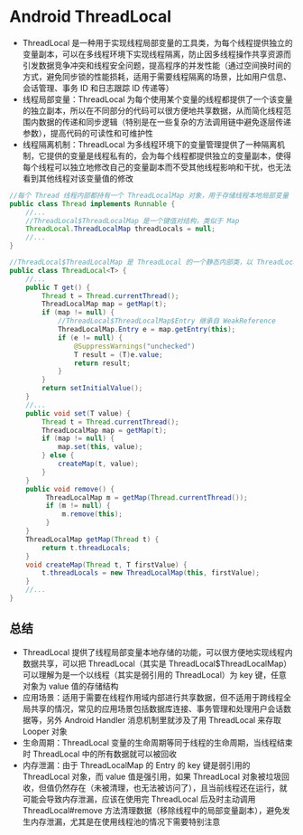 # Android ThreadLocal
- ThreadLocal 是一种用于实现线程局部变量的工具类，为每个线程提供独立的变量副本，可以在多线程环境下实现线程隔离，防止因多线程操作共享资源而引发数据竞争冲突和线程安全问题，提高程序的并发性能（通过空间换时间的方式，避免同步锁的性能损耗，适用于需要线程隔离的场景，比如用户信息、会话管理、事务 ID 和日志跟踪 ID 传递等）
- 线程局部变量：ThreadLocal 为每个使用某个变量的线程都提供了一个该变量的独立副本，所以在不同部分的代码可以很方便地共享数据，从而简化线程范围内数据的传递和同步逻辑（特别是在一些复杂的方法调用链中避免逐层传递参数），提高代码的可读性和可维护性
- 线程隔离机制：ThreadLocal 为多线程环境下的变量管理提供了一种隔离机制，它提供的变量是线程私有的，会为每个线程都提供独立的变量副本，使得每个线程可以独立地修改自己的变量副本而不受其他线程影响和干扰，也无法看到其他线程对该变量值的修改

```java
//每个 Thread 线程内部都持有一个 ThreadLocalMap 对象，用于存储线程本地局部变量
public class Thread implements Runnable {
    //...
    //ThreadLocal$ThreadLocalMap 是一个键值对结构，类似于 Map
    ThreadLocal.ThreadLocalMap threadLocals = null;
    //...
}  
```

```java
//ThreadLocal$ThreadLocalMap 是 ThreadLocal 的一个静态内部类，以 ThreadLocal 实例对象作为 key 键，以实际存储的值（变量副本）作为 value 值
public class ThreadLocal<T> {
    //...
    public T get() {
        Thread t = Thread.currentThread();
        ThreadLocalMap map = getMap(t);
        if (map != null) {
            //ThreadLocal$ThreadLocalMap$Entry 继承自 WeakReference
            ThreadLocalMap.Entry e = map.getEntry(this);
            if (e != null) {
                @SuppressWarnings("unchecked")
                T result = (T)e.value;
                return result;
            }
        }
        return setInitialValue();
    }
    //...
    public void set(T value) {
        Thread t = Thread.currentThread();
        ThreadLocalMap map = getMap(t);
        if (map != null) {
            map.set(this, value);
        } else {
            createMap(t, value);
        }
    }
    public void remove() {
         ThreadLocalMap m = getMap(Thread.currentThread());
         if (m != null) {
             m.remove(this);
         }
    }
    ThreadLocalMap getMap(Thread t) {
        return t.threadLocals;
    }
    void createMap(Thread t, T firstValue) {
        t.threadLocals = new ThreadLocalMap(this, firstValue);
    }
    //...
}   
```

## 总结
- ThreadLocal 提供了线程局部变量本地存储的功能，可以很方便地实现线程内数据共享，可以把 ThreadLocal（其实是 ThreadLocal$ThreadLocalMap）可以理解为是一个以线程（其实是弱引用的 ThreadLocal）为 key 键，任意对象为 value 值的存储结构
- 应用场景：适用于需要在线程作用域内部进行共享数据，但不适用于跨线程全局共享的情况，常见的应用场景包括数据库连接、事务管理和处理用户会话数据等，另外 Android Handler 消息机制里就涉及了用 ThreadLocal 来存取 Looper 对象
- 生命周期：ThreadLocal 变量的生命周期等同于线程的生命周期，当线程结束时 ThreadLocal 中的所有数据就可以被回收
- 内存泄漏：由于 ThreadLocalMap 的 Entry 的 key 键是弱引用的 ThreadLocal 对象，而 value 值是强引用，如果 ThreadLocal 对象被垃圾回收，但值仍然存在（未被清理，也无法被访问了），且当前线程还在运行，就可能会导致内存泄漏，应该在使用完 ThreadLocal 后及时主动调用 ThreadLocal#remove 方法清理数据（移除线程中的局部变量副本），避免发生内存泄漏，尤其是在使用线程池的情况下需要特别注意
